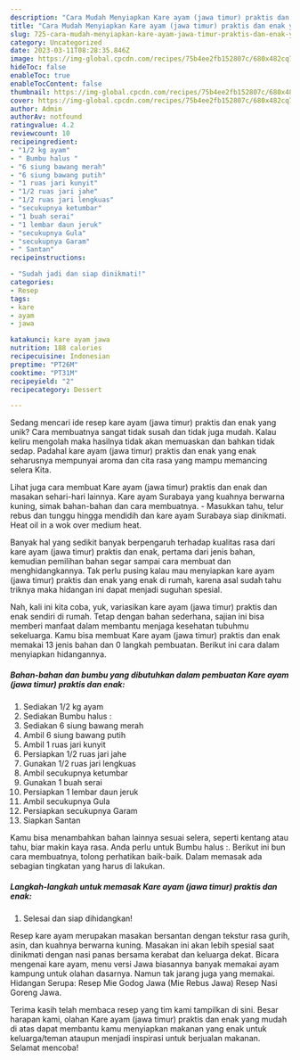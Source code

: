 ```yaml
---
description: "Cara Mudah Menyiapkan Kare ayam (jawa timur) praktis dan enak yang Enak"
title: "Cara Mudah Menyiapkan Kare ayam (jawa timur) praktis dan enak yang Enak"
slug: 725-cara-mudah-menyiapkan-kare-ayam-jawa-timur-praktis-dan-enak-yang-enak
category: Uncategorized
date: 2023-03-11T08:28:35.846Z
image: https://img-global.cpcdn.com/recipes/75b4ee2fb152807c/680x482cq70/kare-ayam-jawa-timur-praktis-dan-enak-foto-resep-utama.jpg
hideToc: false
enableToc: true
enableTocContent: false
thumbnail: https://img-global.cpcdn.com/recipes/75b4ee2fb152807c/680x482cq70/kare-ayam-jawa-timur-praktis-dan-enak-foto-resep-utama.jpg
cover: https://img-global.cpcdn.com/recipes/75b4ee2fb152807c/680x482cq70/kare-ayam-jawa-timur-praktis-dan-enak-foto-resep-utama.jpg
author: Admin
authorAv: notfound
ratingvalue: 4.2
reviewcount: 10
recipeingredient:
- "1/2 kg ayam"
- " Bumbu halus "
- "6 siung bawang merah"
- "6 siung bawang putih"
- "1 ruas jari kunyit"
- "1/2 ruas jari jahe"
- "1/2 ruas jari lengkuas"
- "secukupnya ketumbar"
- "1 buah serai"
- "1 lembar daun jeruk"
- "secukupnya Gula"
- "secukupnya Garam"
- " Santan"
recipeinstructions:

- "Sudah jadi dan siap dinikmati!"
categories:
- Resep
tags:
- kare
- ayam
- jawa

katakunci: kare ayam jawa 
nutrition: 188 calories
recipecuisine: Indonesian
preptime: "PT26M"
cooktime: "PT31M"
recipeyield: "2"
recipecategory: Dessert

---
```





Sedang mencari ide resep kare ayam (jawa timur) praktis dan enak yang unik? Cara membuatnya sangat tidak susah dan tidak juga mudah. Kalau keliru mengolah maka hasilnya tidak akan memuaskan dan bahkan tidak sedap. Padahal kare ayam (jawa timur) praktis dan enak yang enak seharusnya mempunyai aroma dan cita rasa yang mampu memancing selera Kita.





Lihat juga cara membuat Kare ayam (jawa timur) praktis dan enak dan masakan sehari-hari lainnya. Kare ayam Surabaya yang kuahnya berwarna kuning, simak bahan-bahan dan cara membuatnya. - Masukkan tahu, telur rebus dan tunggu hingga mendidih dan kare ayam Surabaya siap dinikmati. Heat oil in a wok over medium heat.

Banyak hal yang sedikit banyak berpengaruh terhadap kualitas rasa dari kare ayam (jawa timur) praktis dan enak, pertama dari jenis bahan, kemudian pemilihan bahan segar sampai cara membuat dan menghidangkannya. Tak perlu pusing kalau mau menyiapkan kare ayam (jawa timur) praktis dan enak yang enak di rumah, karena asal sudah tahu triknya maka hidangan ini dapat menjadi suguhan spesial.






Nah, kali ini kita coba, yuk, variasikan kare ayam (jawa timur) praktis dan enak sendiri di rumah. Tetap dengan bahan sederhana, sajian ini bisa memberi manfaat dalam membantu menjaga kesehatan tubuhmu sekeluarga. Kamu bisa membuat Kare ayam (jawa timur) praktis dan enak memakai 13 jenis bahan dan 0 langkah pembuatan. Berikut ini cara dalam menyiapkan hidangannya.

<!--inarticleads1-->

##### Bahan-bahan dan bumbu yang dibutuhkan dalam pembuatan Kare ayam (jawa timur) praktis dan enak:

1. Sediakan 1/2 kg ayam
1. Sediakan  Bumbu halus :
1. Sediakan 6 siung bawang merah
1. Ambil 6 siung bawang putih
1. Ambil 1 ruas jari kunyit
1. Persiapkan 1/2 ruas jari jahe
1. Gunakan 1/2 ruas jari lengkuas
1. Ambil secukupnya ketumbar
1. Gunakan 1 buah serai
1. Persiapkan 1 lembar daun jeruk
1. Ambil secukupnya Gula
1. Persiapkan secukupnya Garam
1. Siapkan  Santan


Kamu bisa menambahkan bahan lainnya sesuai selera, seperti kentang atau tahu, biar makin kaya rasa. Anda perlu untuk Bumbu halus :. Berikut ini bun cara membuatnya, tolong perhatikan baik-baik. Dalam memasak ada sebagian tingkatan yang harus di lakukan. 

<!--inarticleads2-->

##### Langkah-langkah untuk memasak Kare ayam (jawa timur) praktis dan enak:


1. Selesai dan siap dihidangkan!

Resep kare ayam merupakan masakan bersantan dengan tekstur rasa gurih, asin, dan kuahnya berwarna kuning. Masakan ini akan lebih spesial saat dinikmati dengan nasi panas bersama kerabat dan keluarga dekat. Bicara mengenai kare ayam, menu versi Jawa biasannya banyak memakai ayam kampung untuk olahan dasarnya. Namun tak jarang juga yang memakai. Hidangan Serupa: Resep Mie Godog Jawa (Mie Rebus Jawa) Resep Nasi Goreng Jawa. 

Terima kasih telah membaca resep yang tim kami tampilkan di sini. Besar harapan kami, olahan Kare ayam (jawa timur) praktis dan enak yang mudah di atas dapat membantu kamu menyiapkan makanan yang enak untuk keluarga/teman ataupun menjadi inspirasi untuk berjualan makanan. Selamat mencoba!
